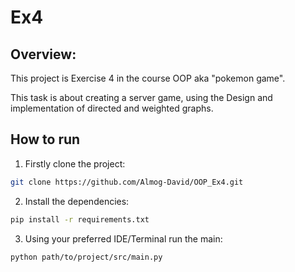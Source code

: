 # Ex4
## Overview:
This project is Exercise 4 in the course OOP aka "pokemon game".

This task is about creating a server game, using the Design and implementation of directed and weighted graphs. 

## How to run

1. Firstly clone the project:
```bash
git clone https://github.com/Almog-David/OOP_Ex4.git
```
2. Install the dependencies:
```bash
pip install -r requirements.txt
```
3. Using your preferred IDE/Terminal run the main:
```bash
python path/to/project/src/main.py
```
